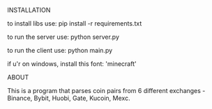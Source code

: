 INSTALLATION

to install libs use:
    pip install -r requirements.txt

to run the server use:
    python server.py

to run the client use:
    python main.py

if u'r on windows, install this font:
    'minecraft'

ABOUT

This is a program that parses coin pairs from 6 different exchanges - Binance, Bybit, Huobi, Gate, Kucoin, Mexc.
